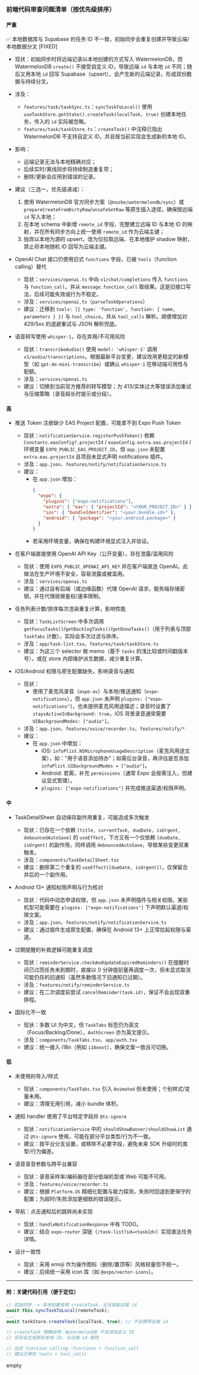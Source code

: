 ### 前端代码审查问题清单（按优先级排序）

#### 严重


✅ 本地数据库与 Supabase 的任务 ID 不一致，初始同步会重复创建并导致云端/本地数据分叉 [FIXED]
  - 现状：初始同步时将远端记录以本地创建的方式写入 WatermelonDB，但 WatermelonDB `create()` 不接受自定义 ID，导致远端 `id` 与本地 `id` 不同；随后又用本地 `id` 回写 Supabase（upsert），会产生新的云端记录，形成双份数据与持续分叉。
  - 涉及：
    - `features/task/taskSync.ts`：`syncTaskToLocal()` 使用 `useTaskStore.getState().createTask(localTask, true)` 创建本地任务，传入的 `id` 实际被忽略。
    - `features/task/taskStore.ts`：`createTask()` 中注释已指出 WatermelonDB 不支持自定义 ID，并且按当前实现会生成新的本地 ID。
  - 影响：
    - 远端记录无法与本地精确对应；
    - 后续实时/离线同步将持续制造重复项；
    - 删除/更新会应用到错误的记录。
  - 建议（三选一，优先级递减）：
    1) 使用 WatermelonDB 官方同步方案（`@nozbe/watermelondb/sync`）或 `prepareCreateFromDirtyRaw`/`unsafeSetRaw` 等原生插入途径，确保按远端 `id` 写入本地；
    2) 在本地 schema 中新增 `remote_id` 字段，完整建立远端 ID 与本地 ID 的映射，并在所有同步方向上统一使用 `remote_id` 作为云端主键；
    3) 抛弃以本地为源的 upsert，改为仅拉取远端、在本地维护 shadow 映射，禁止将本地随机 ID 回写为云端主键。

- OpenAI Chat 接口仍使用旧式 `functions` 字段，已被 `tools`（function calling）替代
  - 现状：`services/openai.ts` 中向 `v1/chat/completions` 传入 `functions` 与 `function_call`，并从 `message.function_call` 取结果。这是旧接口写法，后续可能失效或行为不稳定。
  - 涉及：`services/openai.ts`（`parseTaskOperations`）
  - 建议：迁移到 `tools: [{ type: 'function', function: { name, parameters } }]` 与 `tool_choice`，并从 `tool_calls` 解析。顺便增加对 429/5xx 的退避重试与 JSON 解析兜底。

- 语音转写使用 `whisper-1`，存在弃用/不可用风险
  - 现状：`transcribeAudio()` 使用 `model: 'whisper-1'` 调用 `v1/audio/transcriptions`。根据最新平台变更，建议改用更稳定的新模型（如 `gpt-4o-mini-transcribe`）或确认 `whisper-1` 在移动端可用性与配额。
  - 涉及：`services/openai.ts`
  - 建议：切换到当前官方推荐的转写模型；为 413/实体过大等错误添加重试与压缩策略（录音超长时提示或分段）。

#### 高

- 推送 Token 注册缺少 EAS Project 配置，可能拿不到 Expo Push Token
  - 现状：`notificationService.registerPushToken()` 依赖 `Constants.easConfig?.projectId` / `expoConfig.extra.eas.projectId` / 环境变量 `EXPO_PUBLIC_EAS_PROJECT_ID`，但 `app.json` 未配置 `extra.eas.projectId` 且项目未显式声明 notifications 插件。
  - 涉及：`app.json`、`features/notify/notificationService.ts`
  - 建议：
    - 在 `app.json` 增加：
      ```json
      {
        "expo": {
          "plugins": ["expo-notifications"],
          "extra": { "eas": { "projectId": "<YOUR_PROJECT_ID>" } },
          "ios": { "bundleIdentifier": "<your.bundle.id>" },
          "android": { "package": "<your.android.package>" }
        }
      }
      ```
    - 若采用环境变量，确保在构建环境显式注入并验证。

- 在客户端直接使用 OpenAI API Key（公开变量），存在泄露/滥用风险
  - 现状：使用 `EXPO_PUBLIC_OPENAI_API_KEY` 并在客户端直连 OpenAI。此做法在生产环境不安全，容易泄露或被滥用。
  - 涉及：`services/openai.ts`
  - 建议：通过自有后端（或边缘函数）代理 OpenAI 请求，服务端存储密钥，并在代理层做鉴权/速率限制。

- 任务列表计数/排序每次渲染重复计算，影响性能
  - 现状：`TaskListScreen` 中多次调用 `getFocusTasks()`/`getBacklogTasks()`/`getDoneTasks()`（用于列表与顶部 `TaskTabs` 计数），实际会多次过滤与排序。
  - 涉及：`app/task-list.tsx`、`features/task/taskStore.ts`
  - 建议：为这三个 selector 做 memo（基于 `tasks` 的浅比较或时间戳版本号），或在 store 内部维护派生数据，减少重复计算。

- iOS/Android 权限与原生配置缺失，影响录音与通知
  - 现状：
    - 使用了麦克风录音（`expo-av`）与本地/推送通知（`expo-notifications`），但 `app.json` 未声明 `plugins: ["expo-notifications"]`，也未提供麦克风用途描述；录音时设置了 `staysActiveInBackground: true`，iOS 背景录音通常需要 `UIBackgroundModes: ["audio"]`。
  - 涉及：`app.json`、`features/voice/recorder.ts`、`features/notify/*`
  - 建议：
    - 在 `app.json` 中增加：
      - iOS: `infoPlist.NSMicrophoneUsageDescription`（麦克风用途文案），如："用于语音添加待办"；如需后台录音，再评估是否添加 `infoPlist.UIBackgroundModes = ["audio"]`。
      - Android: 若需，补充 `permissions`（通常 Expo 会按需注入，但建议显式管理）。
      - `plugins: ["expo-notifications"]` 并完成推送渠道/权限声明。

#### 中

- TaskDetailSheet 自动保存副作用重复，可能造成多次触发
  - 现状：已存在一个依赖 `[title, currentTask, dueDate, isUrgent, debouncedAutoSave]` 的 `useEffect`，下方又有一个仅依赖 `[dueDate, isUrgent]` 的副作用，同样调用 `debouncedAutoSave`，导致某些变更双重触发。
  - 涉及：`components/TaskDetailSheet.tsx`
  - 建议：删除第二个重复的 `useEffect([dueDate, isUrgent])`，仅保留合并后的一个副作用。

- Android 13+ 通知权限声明与行为核对
  - 现状：代码中动态申请权限，但 `app.json` 未声明插件与相关权限。某些机型可能需要在 `plugins: ["expo-notifications"]` 下声明默认渠道/权限文案。
  - 涉及：`app.json`、`features/notify/notificationService.ts`
  - 建议：通过插件生成原生配置，确保在 Android 13+ 上正常拉起权限与渠道。

- 过期提醒的补救逻辑可能重复调度
  - 现状：`reminderService.checkAndUpdateExpiredReminders()` 在提醒时间已过而任务未到期时，直接以 0 分钟提前量再调度一次，但未显式取消可能仍存的旧通知（虽然多数情况下旧通知已过期）。
  - 涉及：`features/notify/reminderService.ts`
  - 建议：在二次调度前尝试 `cancelReminder(task.id)`，保证不会出现双重排程。

- 国际化不一致
  - 现状：多数 UI 为中文，但 `TaskTabs` 标签仍为英文（Focus/Backlog/Done），`AuthScreen` 亦为英文提示。
  - 涉及：`components/TaskTabs.tsx`、`app/auth.tsx`
  - 建议：统一接入 i18n（例如 `i18next`），确保文案一致且可切换。

#### 低

- 未使用的导入/样式
  - 现状：`components/TaskTabs.tsx` 引入 `Animated` 但未使用；个别样式/变量未用。
  - 建议：清理无用引用，减小 bundle 体积。

- 通知 handler 使用了平台特定字段并 `@ts-ignore`
  - 现状：`notificationService` 中的 `shouldShowBanner/shouldShowList` 通过 `@ts-ignore` 使用，可能在部分平台类型/行为不一致。
  - 建议：按平台分支设置，或移除不必要字段，避免未来 SDK 升级时的类型/行为偏差。

- 语音录音参数与跨平台兼容
  - 现状：录音采样率/编码器在部分低端机型或 Web 可能不可用。
  - 涉及：`features/voice/recorder.ts`
  - 建议：根据 `Platform.OS` 精细化配置与能力探测，失败时回退到更保守的配置；为超时/失败添加更细致的错误提示。

- 导航：点击通知后的跳转尚未实现
  - 现状：`handleNotificationResponse` 中有 TODO。
  - 建议：结合 `expo-router` 深链（`/task-list?id=<taskId>`）实现直达任务详情。

- 设计一致性
  - 现状：采用 emoji 作为操作图标（删除/置顶等）风格轻量但不统一。
  - 建议：后续统一采用 icon 库（如 `@expo/vector-icons`）。

---

#### 附：关键代码引用（便于定位）

```1:80:/Users/xiaochunliu/ai-todo/features/task/taskSync.ts
// 初始同步 -> 本地创建使用 createTask，无法保留远端 id
await this.syncTaskToLocal(remoteTask);
...
await taskStore.createTask(localTask, true); // 不会携带远端 id
```

```67:105:/Users/xiaochunliu/ai-todo/features/task/taskStore.ts
// createTask 明确说明：WatermelonDB 不支持自定义 ID
// 实际会生成新的本地 ID，与远端 id 脱钩
```

```171:206:/Users/xiaochunliu/ai-todo/services/openai.ts
// 旧式 function calling：functions + function_call
// 建议迁移到 tools + tool_calls
```

empty

